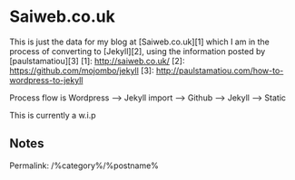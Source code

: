 Saiweb.co.uk
============

This is just the data for my blog at [Saiweb.co.uk][1] which I am in the process of converting to [Jekyll][2], using the information  posted by [paulstamatiou][3]
[1]: http://saiweb.co.uk/
[2]: https://github.com/mojombo/jekyll
[3]: http://paulstamatiou.com/how-to-wordpress-to-jekyll

Process flow is Wordpress --> Jekyll import --> Github --> Jekyll --> Static

This is currently a w.i.p

Notes
-----
Permalink: /%category%/%postname%
